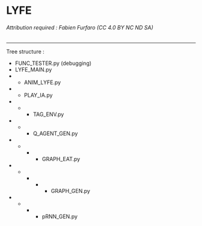 # LYFE

###### Attribution required : Fabien Furfaro (CC 4.0 BY NC ND SA)

---

Tree structure :

* FUNC_TESTER.py (debugging)
* LYFE_MAIN.py
* * ANIM_LYFE.py
* * PLAY_IA.py
* * * TAG_ENV.py
* * * Q_AGENT_GEN.py
* * * * GRAPH_EAT.py
* * * * * GRAPH_GEN.py
* * * * pRNN_GEN.py
